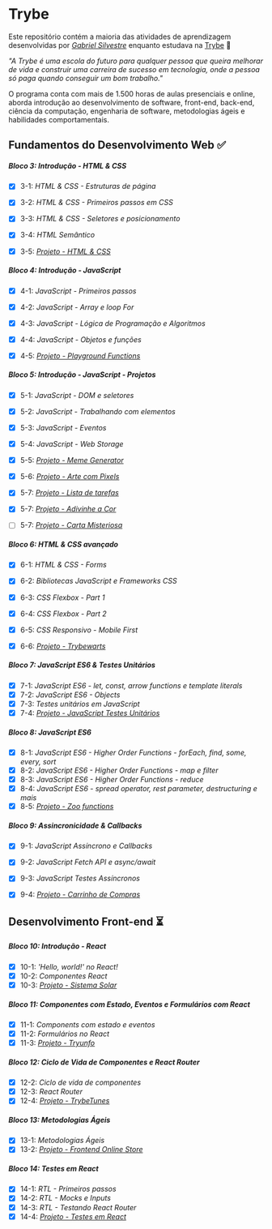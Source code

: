 # Trybe

Este repositório contém a maioria das atividades de aprendizagem desenvolvidas por _[Gabriel Silvestre](https://www.linkedin.com/in/gabrielh-silvestre/)_ enquanto estudava na [Trybe](https://www.betrybe.com/) :rocket:

_"A Trybe é uma escola do futuro para qualquer pessoa que queira melhorar de vida e construir uma carreira de sucesso em tecnologia, onde a pessoa só paga quando conseguir um bom trabalho."_

O programa conta com mais de 1.500 horas de aulas presenciais e online, aborda introdução ao desenvolvimento de software, front-end, back-end, ciência da computação, engenharia de software, metodologias ágeis e habilidades comportamentais.

## Fundamentos do Desenvolvimento Web :white_check_mark:

##### Bloco 3: Introdução - HTML & CSS

- [x] 3-1: _HTML & CSS - Estruturas de página_
- [x] 3-2: _HTML & CSS - Primeiros passos em CSS_
- [x] 3-3: _HTML & CSS - Seletores e posicionamento_
- [x] 3-4: _HTML Semântico_
- [x] 3-5: _[Projeto - HTML & CSS](https://gabrielh-silvestre.github.io/)_


##### Bloco 4: Introdução - JavaScript
 
- [x] 4-1: _JavaScript - Primeiros passos_
- [x] 4-2: _JavaScript - Array e loop For_
- [x] 4-3: _JavaScript - Lógica de Programação e Algoritmos_
- [x] 4-4: _JavaScript - Objetos e funções_
- [x] 4-5: _[Projeto - Playground Functions](https://github.com/tryber/sd-016-b-project-playground-functions/pull/15)_


##### Bloco 5: Introdução - JavaScript - Projetos
 
- [x] 5-1: _JavaScript - DOM e seletores_
- [x] 5-2: _JavaScript - Trabalhando com elementos_
- [x] 5-3: _JavaScript - Eventos_
- [x] 5-4: _JavaScript - Web Storage_
- [x] 5-5: _[Projeto - Meme Generator](https://github.com/tryber/sd-016-b-project-meme-generator/pull/6)_
- [x] 5-6: _[Projeto - Arte com Pixels](https://gabrielh-silvestre.github.io/pixel_art/index.html)_
- [x] 5-7: _[Projeto - Lista de tarefas](https://gabrielh-silvestre.github.io/todo_list/index.html)_
- [x] 5-7: _[Projeto - Adivinhe a Cor](https://github.com/tryber/sd-016-b-project-color-guess/pull/4)_
- [ ] 5-7: _[Projeto - Carta Misteriosa]()_


##### Bloco 6: HTML & CSS avançado
 
- [X] 6-1: _HTML & CSS - Forms_
- [X] 6-2: _Bibliotecas JavaScript e Frameworks CSS_
- [X] 6-3: _CSS Flexbox - Part 1_
- [X] 6-4: _CSS Flexbox - Part 2_
- [X] 6-5: _CSS Responsivo - Mobile First_
- [X] 6-6: _[Projeto - Trybewarts](https://gabrielh-silvestre.github.io/trybewarts/index.html)_
 
 
##### Bloco 7: JavaScript ES6 & Testes Unitários
 
- [X] 7-1: _JavaScript ES6 - let, const, arrow functions e template literals_
- [X] 7-2: _JavaScript ES6 - Objects_
- [X] 7-3: _Testes unitários em JavaScript_
- [X] 7-4: _[Projeto - JavaScript Testes Unitários](https://github.com/tryber/sd-016-b-project-js-unit-tests/pull/20)_

##### Bloco 8: JavaScript ES6
 
- [X] 8-1: _JavaScript ES6 - Higher Order Functions - forEach, find, some, every, sort_
- [X] 8-2: _JavaScript ES6 - Higher Order Functions - map e filter_
- [X] 8-3: _JavaScript ES6 - Higher Order Functions - reduce_
- [X] 8-4: _JavaScript ES6 - spread operator, rest parameter, destructuring e mais_
- [X] 8-5: _[Projeto - Zoo functions](https://github.com/tryber/sd-016-b-project-zoo-functions/pull/8)_
 
##### Bloco 9: Assincronicidade & Callbacks
 
- [X] 9-1: _JavaScript Assíncrono e Callbacks_
- [X] 9-2: _JavaScript Fetch API e async/await_
- [X] 9-3: _JavaScript Testes Assíncronos_
- [X] 9-4: _[Projeto - Carrinho de Compras](https://gabrielh-silvestre.github.io/shopping_cart/index.html)_


## Desenvolvimento Front-end :hourglass_flowing_sand:
 
##### Bloco 10: Introdução - React
 
- [X] 10-1: _'Hello, world!' no React!_
- [X] 10-2: _Componentes React_
- [X] 10-3: _[Projeto - Sistema Solar](https://github.com/tryber/sd-016-b-project-solar-system/pull/3)_
 
##### Bloco 11: Componentes com Estado, Eventos e Formulários com React
 
- [X] 11-1: _Components com estado e eventos_
- [X] 11-2: _Formulários no React_
- [X] 11-3: _[Projeto - Tryunfo](http://tryunfo.vercel.app)_
 
##### Bloco 12: Ciclo de Vida de Componentes e React Router
 
- [X] 12-2: _Ciclo de vida de componentes_
- [X] 12-3: _React Router_
- [X] 12-4: _[Projeto - TrybeTunes]()_
 
##### Bloco 13: Metodologias Ágeis
 
- [X] 13-1: _Metodologias Ágeis_
- [X] 13-2: _[Projeto - Frontend Online Store]()_
 
##### Bloco 14: Testes em React
 
- [X] 14-1: _RTL - Primeiros passos_
- [X] 14-2: _RTL - Mocks e Inputs_
- [X] 14-3: _RTL - Testando React Router_
- [X] 14-4: _[Projeto - Testes em React]()_
